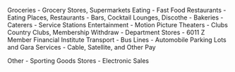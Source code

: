 Groceries
	- Grocery Stores, Supermarkets
Eating
	- Fast Food Restaurants
	- Eating Places, Restaurants
	- Bars, Cocktail Lounges, Discothe
	- Bakeries
	- Caterers
	- Service Stations
Entertainment
	- Motion Picture Theaters
	- Clubs Country Clubs, Membership
Withdraw
	- Department Stores
	- 6011 Z Member Financial Institute
Transport
	- Bus Lines
	- Automobile Parking Lots and Gara
Services
	- Cable, Satellite, and Other Pay

Other
	- Sporting Goods Stores
	- Electronic Sales

